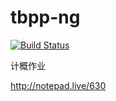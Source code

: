 # tbpp-ng

[![Build Status](https://travis-ci.org/martinwu42/tbpp-ng.svg?branch=master)](https://travis-ci.org/martinwu42/tbpp-ng)

计概作业

http://notepad.live/630
